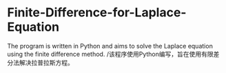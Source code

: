 # Finite-Difference-for-Laplace-Equation
The program is written in Python and aims to solve the Laplace equation using the finite difference method. /该程序使用Python编写，旨在使用有限差分法解决拉普拉斯方程。
